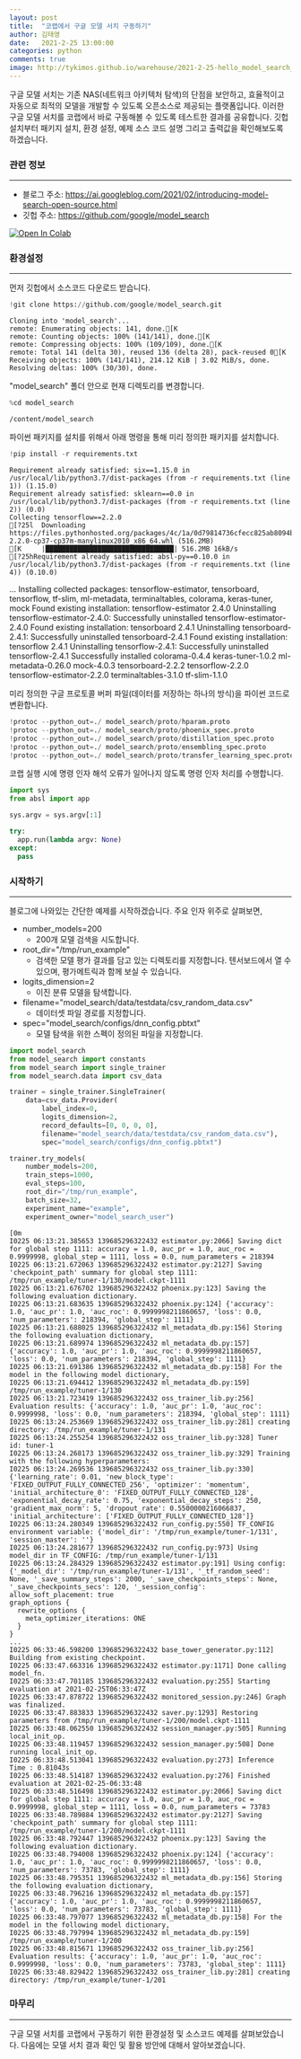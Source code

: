 ```yaml
---
layout: post
title:  "코랩에서 구글 모델 서치 구동하기"
author: 김태영
date:   2021-2-25 13:00:00
categories: python
comments: true
image: http://tykimos.github.io/warehouse/2021-2-25-hello_model_search_title_2.png
---
```

구글 모델 서치는 기존 NAS(네트워크 아키텍처 탐색)의 단점을 보안하고, 효율적이고 자동으로 최적의 모델을 개발할 수 있도록 오픈소스로 제공되는 플랫폼입니다. 이러한 구글 모델 서치를 코랩에서 바로 구동해볼 수 있도록 테스트한 결과를 공유합니다. 깃헙 설치부터 패키지 설치, 환경 설정, 예제 소스 코드 설명 그리고 출력값을 확인해보도록 하겠습니다. 

### 관련 정보
---

*   블로그 주소: https://ai.googleblog.com/2021/02/introducing-model-search-open-source.html
*   깃헙 주소: https://github.com/google/model_search



<a href="https://colab.research.google.com/github/tykimos/hello-ai/blob/main/hello_model_search.ipynb" target="_parent"><img src="https://colab.research.google.com/assets/colab-badge.svg" alt="Open In Colab"/></a>

### 환경설정
---

먼저 깃헙에서 소스코드 다운로드 받습니다.


```python
!git clone https://github.com/google/model_search.git
```

    Cloning into 'model_search'...
    remote: Enumerating objects: 141, done.[K
    remote: Counting objects: 100% (141/141), done.[K
    remote: Compressing objects: 100% (109/109), done.[K
    remote: Total 141 (delta 30), reused 136 (delta 28), pack-reused 0[K
    Receiving objects: 100% (141/141), 214.12 KiB | 3.02 MiB/s, done.
    Resolving deltas: 100% (30/30), done.


"model_search" 폴더 안으로 현재 디렉토리를 변경합니다. 


```python
%cd model_search
```

    /content/model_search


파이썬 패키지를 설치를 위해서 아래 명령을 통해 미리 정의한 패키지를 설치합니다.


```python
!pip install -r requirements.txt
```

    Requirement already satisfied: six==1.15.0 in /usr/local/lib/python3.7/dist-packages (from -r requirements.txt (line 1)) (1.15.0)
    Requirement already satisfied: sklearn==0.0 in /usr/local/lib/python3.7/dist-packages (from -r requirements.txt (line 2)) (0.0)
    Collecting tensorflow==2.2.0
    [?25l  Downloading https://files.pythonhosted.org/packages/4c/1a/0d79814736cfecc825ab8094b39648cc9c46af7af1bae839928acb73b4dd/tensorflow-2.2.0-cp37-cp37m-manylinux2010_x86_64.whl (516.2MB)
    [K     |████████████████████████████████| 516.2MB 16kB/s 
    [?25hRequirement already satisfied: absl-py==0.10.0 in /usr/local/lib/python3.7/dist-packages (from -r requirements.txt (line 4)) (0.10.0)
...
    Installing collected packages: tensorflow-estimator, tensorboard, tensorflow, tf-slim, ml-metadata, terminaltables, colorama, keras-tuner, mock
      Found existing installation: tensorflow-estimator 2.4.0
        Uninstalling tensorflow-estimator-2.4.0:
          Successfully uninstalled tensorflow-estimator-2.4.0
      Found existing installation: tensorboard 2.4.1
        Uninstalling tensorboard-2.4.1:
          Successfully uninstalled tensorboard-2.4.1
      Found existing installation: tensorflow 2.4.1
        Uninstalling tensorflow-2.4.1:
          Successfully uninstalled tensorflow-2.4.1
    Successfully installed colorama-0.4.4 keras-tuner-1.0.2 ml-metadata-0.26.0 mock-4.0.3 tensorboard-2.2.2 tensorflow-2.2.0 tensorflow-estimator-2.2.0 terminaltables-3.1.0 tf-slim-1.1.0


미리 정의한 구글 프로토콜 버퍼 파일(데이터를 저장하는 하나의 방식)을 파이썬 코드로 변환합니다.


```python
!protoc --python_out=./ model_search/proto/hparam.proto
!protoc --python_out=./ model_search/proto/phoenix_spec.proto
!protoc --python_out=./ model_search/proto/distillation_spec.proto
!protoc --python_out=./ model_search/proto/ensembling_spec.proto
!protoc --python_out=./ model_search/proto/transfer_learning_spec.proto
```

코랩 실행 시에 명령 인자 해석 오류가 일어나지 않도록 명령 인자 처리를 수행합니다.


```python
import sys
from absl import app

sys.argv = sys.argv[:1]

try:
  app.run(lambda argv: None)
except:
  pass
```

### 시작하기
---

블로그에 나와있는 간단한 예제를 시작하겠습니다. 주요 인자 위주로 살펴보면,

* number_models=200
    * 200개 모델 검색을 시도합니다.
* root_dir="/tmp/run_example"
    * 검색한 모델 평가 결과를 담고 있는 디렉토리를 지정합니다. 텐서보드에서 열 수 있으며, 평가메트릭과 함께 보실 수 있습니다.
* logits_dimension=2
    * 이진 분류 모델을 탐색합니다.
* filename="model_search/data/testdata/csv_random_data.csv"
    * 데이터셋 파일 경로를 지정합니다.
* spec="model_search/configs/dnn_config.pbtxt"
    * 모델 탐색을 위한 스펙이 정의된 파일을 지정합니다.


```python
import model_search
from model_search import constants
from model_search import single_trainer
from model_search.data import csv_data

trainer = single_trainer.SingleTrainer(
    data=csv_data.Provider(
        label_index=0,
        logits_dimension=2,
        record_defaults=[0, 0, 0, 0],
        filename="model_search/data/testdata/csv_random_data.csv"),
        spec="model_search/configs/dnn_config.pbtxt")

trainer.try_models(
    number_models=200,
    train_steps=1000,
    eval_steps=100,
    root_dir="/tmp/run_example",
    batch_size=32,
    experiment_name="example",
    experiment_owner="model_search_user")
```

    [0m
    I0225 06:13:21.385653 139685296322432 estimator.py:2066] Saving dict for global step 1111: accuracy = 1.0, auc_pr = 1.0, auc_roc = 0.9999998, global_step = 1111, loss = 0.0, num_parameters = 218394
    I0225 06:13:21.672063 139685296322432 estimator.py:2127] Saving 'checkpoint_path' summary for global step 1111: /tmp/run_example/tuner-1/130/model.ckpt-1111
    I0225 06:13:21.676702 139685296322432 phoenix.py:123] Saving the following evaluation dictionary.
    I0225 06:13:21.683635 139685296322432 phoenix.py:124] {'accuracy': 1.0, 'auc_pr': 1.0, 'auc_roc': 0.9999998211860657, 'loss': 0.0, 'num_parameters': 218394, 'global_step': 1111}
    I0225 06:13:21.688025 139685296322432 ml_metadata_db.py:156] Storing the following evaluation dictionary,
    I0225 06:13:21.689974 139685296322432 ml_metadata_db.py:157] {'accuracy': 1.0, 'auc_pr': 1.0, 'auc_roc': 0.9999998211860657, 'loss': 0.0, 'num_parameters': 218394, 'global_step': 1111}
    I0225 06:13:21.691386 139685296322432 ml_metadata_db.py:158] For the model in the following model dictionary,
    I0225 06:13:21.694412 139685296322432 ml_metadata_db.py:159] /tmp/run_example/tuner-1/130
    I0225 06:13:21.723419 139685296322432 oss_trainer_lib.py:256] Evaluation results: {'accuracy': 1.0, 'auc_pr': 1.0, 'auc_roc': 0.9999998, 'loss': 0.0, 'num_parameters': 218394, 'global_step': 1111}
    I0225 06:13:24.253669 139685296322432 oss_trainer_lib.py:281] creating directory: /tmp/run_example/tuner-1/131
    I0225 06:13:24.255254 139685296322432 oss_trainer_lib.py:328] Tuner id: tuner-1
    I0225 06:13:24.268173 139685296322432 oss_trainer_lib.py:329] Training with the following hyperparameters: 
    I0225 06:13:24.269536 139685296322432 oss_trainer_lib.py:330] {'learning_rate': 0.01, 'new_block_type': 'FIXED_OUTPUT_FULLY_CONNECTED_256', 'optimizer': 'momentum', 'initial_architecture_0': 'FIXED_OUTPUT_FULLY_CONNECTED_128', 'exponential_decay_rate': 0.75, 'exponential_decay_steps': 250, 'gradient_max_norm': 5, 'dropout_rate': 0.5500000216066837, 'initial_architecture': ['FIXED_OUTPUT_FULLY_CONNECTED_128']}
    I0225 06:13:24.280349 139685296322432 run_config.py:550] TF_CONFIG environment variable: {'model_dir': '/tmp/run_example/tuner-1/131', 'session_master': ''}
    I0225 06:13:24.281677 139685296322432 run_config.py:973] Using model_dir in TF_CONFIG: /tmp/run_example/tuner-1/131
    I0225 06:13:24.284329 139685296322432 estimator.py:191] Using config: {'_model_dir': '/tmp/run_example/tuner-1/131', '_tf_random_seed': None, '_save_summary_steps': 2000, '_save_checkpoints_steps': None, '_save_checkpoints_secs': 120, '_session_config': allow_soft_placement: true
    graph_options {
      rewrite_options {
        meta_optimizer_iterations: ONE
      }
    }
    ...
    I0225 06:33:46.598200 139685296322432 base_tower_generator.py:112] Building from existing checkpoint.
    I0225 06:33:47.663316 139685296322432 estimator.py:1171] Done calling model_fn.
    I0225 06:33:47.701185 139685296322432 evaluation.py:255] Starting evaluation at 2021-02-25T06:33:47Z
    I0225 06:33:47.878722 139685296322432 monitored_session.py:246] Graph was finalized.
    I0225 06:33:47.883833 139685296322432 saver.py:1293] Restoring parameters from /tmp/run_example/tuner-1/200/model.ckpt-1111
    I0225 06:33:48.062550 139685296322432 session_manager.py:505] Running local_init_op.
    I0225 06:33:48.119457 139685296322432 session_manager.py:508] Done running local_init_op.
    I0225 06:33:48.513041 139685296322432 evaluation.py:273] Inference Time : 0.81043s
    I0225 06:33:48.514187 139685296322432 evaluation.py:276] Finished evaluation at 2021-02-25-06:33:48
    I0225 06:33:48.516498 139685296322432 estimator.py:2066] Saving dict for global step 1111: accuracy = 1.0, auc_pr = 1.0, auc_roc = 0.9999998, global_step = 1111, loss = 0.0, num_parameters = 73783
    I0225 06:33:48.789884 139685296322432 estimator.py:2127] Saving 'checkpoint_path' summary for global step 1111: /tmp/run_example/tuner-1/200/model.ckpt-1111
    I0225 06:33:48.792447 139685296322432 phoenix.py:123] Saving the following evaluation dictionary.
    I0225 06:33:48.794008 139685296322432 phoenix.py:124] {'accuracy': 1.0, 'auc_pr': 1.0, 'auc_roc': 0.9999998211860657, 'loss': 0.0, 'num_parameters': 73783, 'global_step': 1111}
    I0225 06:33:48.795351 139685296322432 ml_metadata_db.py:156] Storing the following evaluation dictionary,
    I0225 06:33:48.796216 139685296322432 ml_metadata_db.py:157] {'accuracy': 1.0, 'auc_pr': 1.0, 'auc_roc': 0.9999998211860657, 'loss': 0.0, 'num_parameters': 73783, 'global_step': 1111}
    I0225 06:33:48.797077 139685296322432 ml_metadata_db.py:158] For the model in the following model dictionary,
    I0225 06:33:48.797994 139685296322432 ml_metadata_db.py:159] /tmp/run_example/tuner-1/200
    I0225 06:33:48.815671 139685296322432 oss_trainer_lib.py:256] Evaluation results: {'accuracy': 1.0, 'auc_pr': 1.0, 'auc_roc': 0.9999998, 'loss': 0.0, 'num_parameters': 73783, 'global_step': 1111}
    I0225 06:33:48.829422 139685296322432 oss_trainer_lib.py:281] creating directory: /tmp/run_example/tuner-1/201


### 마무리
---

구글 모델 서치를 코랩에서 구동하기 위한 환경설정 및 소스코드 예제를 살펴보았습니다. 다음에는 모델 서치 결과 확인 및 활용 방안에 대해서 알아보겠습니다.
